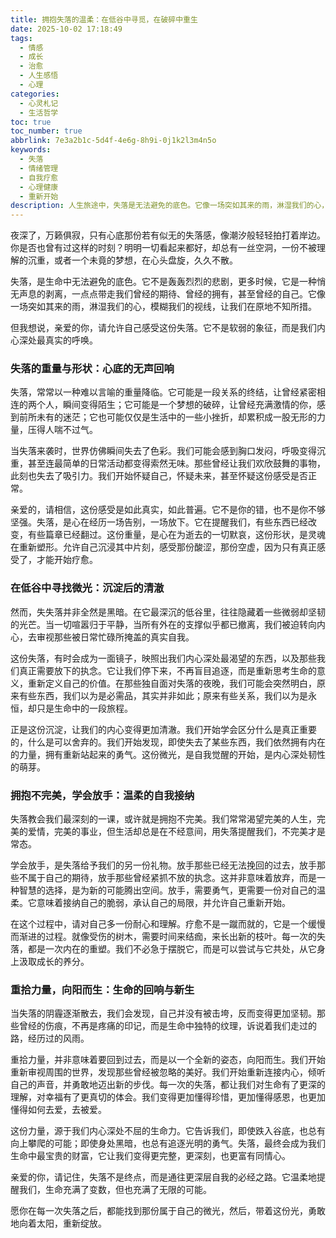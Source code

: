 ```yaml
---
title: 拥抱失落的温柔：在低谷中寻觅，在破碎中重生
date: 2025-10-02 17:18:49
tags:
  - 情感
  - 成长
  - 治愈
  - 人生感悟
  - 心理
categories:
  - 心灵札记
  - 生活哲学
toc: true
toc_number: true
abbrlink: 7e3a2b1c-5d4f-4e6g-8h9i-0j1k2l3m4n5o
keywords:
  - 失落
  - 情绪管理
  - 自我疗愈
  - 心理健康
  - 重新开始
description: 人生旅途中，失落是无法避免的底色。它像一场突如其来的雨，淋湿我们的心，模糊我们的视线。但正是这份失落，教会我们如何更深地感受，更真地生活。本文将带你走进失落的深处，感受它的重量，理解它的意义，并最终，在它的温柔拥抱中，找到重生的力量与希望。
---
```


夜深了，万籁俱寂，只有心底那份若有似无的失落感，像潮汐般轻轻拍打着岸边。你是否也曾有过这样的时刻？明明一切看起来都好，却总有一丝空洞，一份不被理解的沉重，或者一个未竟的梦想，在心头盘旋，久久不散。

失落，是生命中无法避免的底色。它不是轰轰烈烈的悲剧，更多时候，它是一种悄无声息的剥离，一点点带走我们曾经的期待、曾经的拥有，甚至曾经的自己。它像一场突如其来的雨，淋湿我们的心，模糊我们的视线，让我们在原地不知所措。

但我想说，亲爱的你，请允许自己感受这份失落。它不是软弱的象征，而是我们内心深处最真实的呼唤。

### 失落的重量与形状：心底的无声回响

失落，常常以一种难以言喻的重量降临。它可能是一段关系的终结，让曾经紧密相连的两个人，瞬间变得陌生；它可能是一个梦想的破碎，让曾经充满激情的你，感到前所未有的迷茫；它也可能仅仅是生活中的一些小挫折，却累积成一股无形的力量，压得人喘不过气。

当失落来袭时，世界仿佛瞬间失去了色彩。我们可能会感到胸口发闷，呼吸变得沉重，甚至连最简单的日常活动都变得索然无味。那些曾经让我们欢欣鼓舞的事物，此刻也失去了吸引力。我们开始怀疑自己，怀疑未来，甚至怀疑这份感受是否正常。

亲爱的，请相信，这份感受是如此真实，如此普遍。它不是你的错，也不是你不够坚强。失落，是心在经历一场告别，一场放下。它在提醒我们，有些东西已经改变，有些篇章已经翻过。这份重量，是心在为逝去的一切默哀，这份形状，是灵魂在重新塑形。允许自己沉浸其中片刻，感受那份酸涩，那份空虚，因为只有真正感受了，才能开始疗愈。

### 在低谷中寻找微光：沉淀后的清澈

然而，失失落并非全然是黑暗。在它最深沉的低谷里，往往隐藏着一些微弱却坚韧的光芒。当一切喧嚣归于平静，当所有外在的支撑似乎都已撤离，我们被迫转向内心，去审视那些被日常忙碌所掩盖的真实自我。

这份失落，有时会成为一面镜子，映照出我们内心深处最渴望的东西，以及那些我们真正需要放下的执念。它让我们停下来，不再盲目追逐，而是重新思考生命的意义，重新定义自己的价值。在那些独自面对失落的夜晚，我们可能会突然明白，原来有些东西，我们以为是必需品，其实并非如此；原来有些关系，我们以为是永恒，却只是生命中的一段旅程。

正是这份沉淀，让我们的内心变得更加清澈。我们开始学会区分什么是真正重要的，什么是可以舍弃的。我们开始发现，即使失去了某些东西，我们依然拥有内在的力量，拥有重新站起来的勇气。这份微光，是自我觉醒的开始，是内心深处韧性的萌芽。

### 拥抱不完美，学会放手：温柔的自我接纳

失落教会我们最深刻的一课，或许就是拥抱不完美。我们常常渴望完美的人生，完美的爱情，完美的事业，但生活却总是在不经意间，用失落提醒我们，不完美才是常态。

学会放手，是失落给予我们的另一份礼物。放手那些已经无法挽回的过去，放手那些不属于自己的期待，放手那些曾经紧抓不放的执念。这并非意味着放弃，而是一种智慧的选择，是为新的可能腾出空间。放手，需要勇气，更需要一份对自己的温柔。它意味着接纳自己的脆弱，承认自己的局限，并允许自己重新开始。

在这个过程中，请对自己多一份耐心和理解。疗愈不是一蹴而就的，它是一个缓慢而渐进的过程。就像受伤的树木，需要时间来结痂，来长出新的枝叶。每一次的失落，都是一次内在的重塑。我们不必急于摆脱它，而是可以尝试与它共处，从它身上汲取成长的养分。

### 重拾力量，向阳而生：生命的回响与新生

当失落的阴霾逐渐散去，我们会发现，自己并没有被击垮，反而变得更加坚韧。那些曾经的伤痕，不再是疼痛的印记，而是生命中独特的纹理，诉说着我们走过的路，经历过的风雨。

重拾力量，并非意味着要回到过去，而是以一个全新的姿态，向阳而生。我们开始重新审视周围的世界，发现那些曾经被忽略的美好。我们开始重新连接内心，倾听自己的声音，并勇敢地迈出新的步伐。每一次的失落，都让我们对生命有了更深的理解，对幸福有了更真切的体会。我们变得更加懂得珍惜，更加懂得感恩，也更加懂得如何去爱，去被爱。

这份力量，源于我们内心深处不屈的生命力。它告诉我们，即使跌入谷底，也总有向上攀爬的可能；即使身处黑暗，也总有追逐光明的勇气。失落，最终会成为我们生命中最宝贵的财富，它让我们变得更完整，更深刻，也更富有同情心。

亲爱的你，请记住，失落不是终点，而是通往更深层自我的必经之路。它温柔地提醒我们，生命充满了变数，但也充满了无限的可能。

愿你在每一次失落之后，都能找到那份属于自己的微光，然后，带着这份光，勇敢地向着太阳，重新绽放。